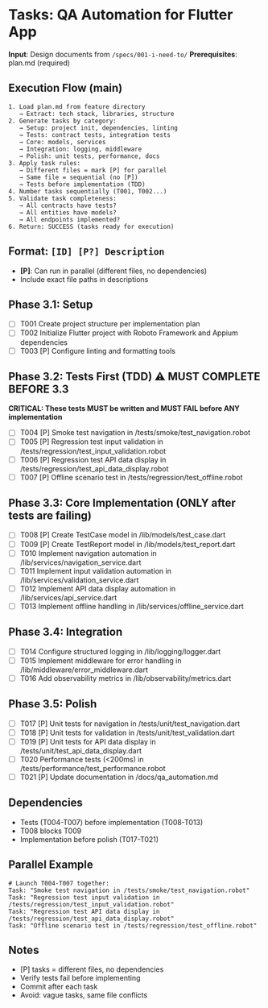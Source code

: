 # Tasks: QA Automation for Flutter App

**Input**: Design documents from `/specs/001-i-need-to/`
**Prerequisites**: plan.md (required)

## Execution Flow (main)

```
1. Load plan.md from feature directory
   → Extract: tech stack, libraries, structure
2. Generate tasks by category:
   → Setup: project init, dependencies, linting
   → Tests: contract tests, integration tests
   → Core: models, services
   → Integration: logging, middleware
   → Polish: unit tests, performance, docs
3. Apply task rules:
   → Different files = mark [P] for parallel
   → Same file = sequential (no [P])
   → Tests before implementation (TDD)
4. Number tasks sequentially (T001, T002...)
5. Validate task completeness:
   → All contracts have tests?
   → All entities have models?
   → All endpoints implemented?
6. Return: SUCCESS (tasks ready for execution)
```

## Format: `[ID] [P?] Description`

- **[P]**: Can run in parallel (different files, no dependencies)
- Include exact file paths in descriptions

## Phase 3.1: Setup

- [ ] T001 Create project structure per implementation plan
- [ ] T002 Initialize Flutter project with Roboto Framework and Appium dependencies
- [ ] T003 [P] Configure linting and formatting tools

## Phase 3.2: Tests First (TDD) ⚠️ MUST COMPLETE BEFORE 3.3

**CRITICAL: These tests MUST be written and MUST FAIL before ANY implementation**

- [ ] T004 [P] Smoke test navigation in /tests/smoke/test_navigation.robot
- [ ] T005 [P] Regression test input validation in /tests/regression/test_input_validation.robot
- [ ] T006 [P] Regression test API data display in /tests/regression/test_api_data_display.robot
- [ ] T007 [P] Offline scenario test in /tests/regression/test_offline.robot

## Phase 3.3: Core Implementation (ONLY after tests are failing)

- [ ] T008 [P] Create TestCase model in /lib/models/test_case.dart
- [ ] T009 [P] Create TestReport model in /lib/models/test_report.dart
- [ ] T010 Implement navigation automation in /lib/services/navigation_service.dart
- [ ] T011 Implement input validation automation in /lib/services/validation_service.dart
- [ ] T012 Implement API data display automation in /lib/services/api_service.dart
- [ ] T013 Implement offline handling in /lib/services/offline_service.dart

## Phase 3.4: Integration

- [ ] T014 Configure structured logging in /lib/logging/logger.dart
- [ ] T015 Implement middleware for error handling in /lib/middleware/error_middleware.dart
- [ ] T016 Add observability metrics in /lib/observability/metrics.dart

## Phase 3.5: Polish

- [ ] T017 [P] Unit tests for navigation in /tests/unit/test_navigation.dart
- [ ] T018 [P] Unit tests for validation in /tests/unit/test_validation.dart
- [ ] T019 [P] Unit tests for API data display in /tests/unit/test_api_data_display.dart
- [ ] T020 Performance tests (<200ms) in /tests/performance/test_performance.robot
- [ ] T021 [P] Update documentation in /docs/qa_automation.md

## Dependencies

- Tests (T004-T007) before implementation (T008-T013)
- T008 blocks T009
- Implementation before polish (T017-T021)

## Parallel Example

```
# Launch T004-T007 together:
Task: "Smoke test navigation in /tests/smoke/test_navigation.robot"
Task: "Regression test input validation in /tests/regression/test_input_validation.robot"
Task: "Regression test API data display in /tests/regression/test_api_data_display.robot"
Task: "Offline scenario test in /tests/regression/test_offline.robot"
```

## Notes

- [P] tasks = different files, no dependencies
- Verify tests fail before implementing
- Commit after each task
- Avoid: vague tasks, same file conflicts

